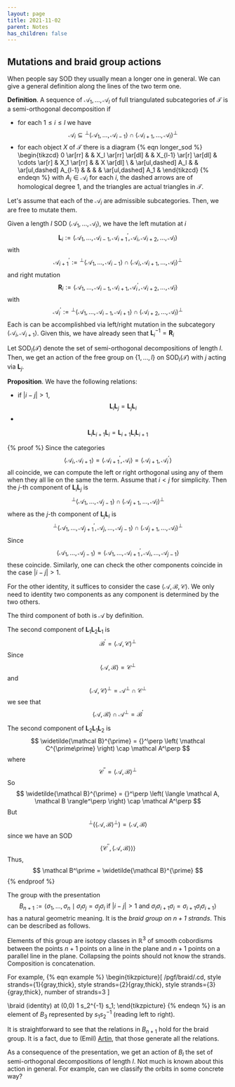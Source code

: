 ```yaml
---
layout: page
title: 2021-11-02
parent: Notes
has_children: false
---
```


## Mutations and braid group actions

When people say SOD they usually mean a longer one in general. 
We can give a general definition along the lines of the two term 
one. 

**Definition**. A sequence of $\mathcal A_1,\ldots,\mathcal A_l$ of 
full triangulated subcategories of $\mathcal T$ is a semi-orthogonal 
decomposition if 
- for each $1 \leq i \leq l$ we have 
$$
    \mathcal A_i \subseteq {}^\perp\langle \mathcal A_1,\ldots,\mathcal A_{i-1} \rangle 
    \cap \langle \mathcal A_{i+1},\ldots,\mathcal A_l \rangle^\perp 
$$
- for each object $X$ of $\mathcal T$ there is a diagram 
{% eqn longer_sod %}
\begin{tikzcd}
 0 \ar[rr] & & X_l \ar[rr] \ar[dl] & & X_{l-1} \ar[r] \ar[dl] & \cdots \ar[r] & X_1 \ar[rr] & & X \ar[dl]  \\
 & \ar[ul,dashed] A_l & & \ar[ul,dashed] A_{l-1} & & & & \ar[ul,dashed] A_1 & 
\end{tikzcd}
{% endeqn %}
with $A_i \in \mathcal A_i$ for each $i$, the dashed arrows are of homological degree $1$, 
and the triangles are actual triangles in $\mathcal T$. 

Let's assume that each of the $\mathcal A_i$ are admissible subcategories. 
Then, we are free to mutate them. 

Given a length $l$ SOD $\langle \mathcal A_1, \ldots, \mathcal A_l \rangle$, we 
have the left mutation at $i$
$$
    \mathbf{L}_i := \langle \mathcal A_1, \ldots, \mathcal A_{i-1}, \mathcal A_{i+1}^\prime, 
    \mathcal A_i, \mathcal A_{i+2}, \ldots, \mathcal A_l \rangle 
$$
with 
$$
    \mathcal A_{i+1}^\prime := {}^\perp\langle \mathcal A_1,\ldots,\mathcal A_{i-1} \rangle 
    \cap \langle \mathcal A_i, \mathcal A_{i+1},\ldots,\mathcal A_l \rangle^\perp 
$$
and right mutation 
$$
    \mathbf{R}_i := \langle \mathcal A_1, \ldots, \mathcal A_{i-1}, \mathcal A_{i+1}, 
    \mathcal A_i^{\prime}, \mathcal A_{i+2}, \ldots, \mathcal A_l \rangle 
$$
with 
$$
    \mathcal A_i^\prime := {}^\perp\langle \mathcal A_1,\ldots,\mathcal A_{i-1},\mathcal A_{i+1} \rangle 
    \cap \langle \mathcal A_{i+2},\ldots,\mathcal A_l \rangle^\perp 
$$
Each is can be accomplishbed via left/right mutation in the subcategory $\langle \mathcal A_i, 
\mathcal A_{i+1} \rangle$. Given this, we have already seen that $\mathbf{L}_i^{-1} 
= \mathbf{R}_i$ 

Let $\operatorname{SOD}_l(\mathcal T)$ denote the set of semi-orthogonal 
decompositions of length $l$. Then, we get an action of the free group on $\{1,\ldots,l\}$ 
on $\operatorname{SOD}_l(\mathcal T)$ with $j$ acting via $\mathbf{L}_j$. 

**Proposition**. We have the following relations: 
- if $|i - j| > 1$, 
$$
    \mathbf{L}_i \mathbf{L}_j = \mathbf{L}_j \mathbf{L}_i 
$$
- 
$$
    \mathbf{L}_i \mathbf{L}_{i+1} \mathbf{L}_i = \mathbf{L}_{i+1}\mathbf{L}_i \mathbf{L}_{i+1}
$$

{% proof %}
Since the categories 
$$
    \langle \mathcal A_i, \mathcal A_{i+1} \rangle = 
    \langle \mathcal A_{i+1}^\prime, \mathcal A_i \rangle = 
    \langle \mathcal A_{i+1}, \mathcal A_i^\prime \rangle 
$$
all coincide, we can compute the left or right orthogonal using 
any of them when they all lie on the same the term. Assume that $i < j$ for simplicity. 
Then the $j$-th component of $\mathbf{L}_i \mathbf{L}_j$ is 
$$
    {}^\perp\langle \mathcal A_1,\ldots,\mathcal A_{j-1} \rangle 
    \cap \langle \mathcal A_{j+1},\ldots,\mathcal A_l \rangle^\perp
$$
where as the $j$-th component of $\mathbf{L}_j \mathbf{L}_i$ is 
$$
    {}^\perp\langle \mathcal A_1,\ldots,\mathcal A_{j+1}^\prime, 
    \mathcal A_j,\ldots,\mathcal A_{j-1} \rangle 
    \cap \langle \mathcal A_{j+1},\ldots,\mathcal A_l \rangle^\perp
$$
Since
$$
    \langle \mathcal A_1,\ldots,\mathcal A_{j-1} \rangle = 
    \langle \mathcal A_1,\ldots,\mathcal A_{i+1}^\prime, 
    \mathcal A_i,\ldots,\mathcal A_{j-1} \rangle 
$$
these coincide. Similarly, one can check the other components coincide in the case 
$|i - j| > 1$. 

For the other identity, it suffices to consider the case $\langle \mathcal A, 
\mathcal B, \mathcal C \rangle$. We only need to identity two components as any 
component is determined by the two others. 

The third component of both is $\mathcal A$ by definition. 

The second component of $\mathbf{L}_1 \mathbf{L}_2 \mathbf{L}_1$ is 
$$
    \mathcal B^\prime = \langle \mathcal A, \mathcal C \rangle^\perp
$$
Since 
$$
    \langle \mathcal A, \mathcal B \rangle = \mathcal C^\perp
$$
and 
$$
    \langle \mathcal A, \mathcal C \rangle^\perp = 
    \mathcal A^\perp \cap \mathcal C^\perp
$$
we see that
$$
    \langle \mathcal A, \mathcal B \rangle \cap \mathcal A^\perp 
    = \mathcal B^\prime 
$$

The second component of $\mathbf{L}_2 \mathbf{L}_1 \mathbf{L}_2$ is 
$$
    \widetilde{\mathcal B}^{\prime} = {}^\perp \left( \mathcal C^{\prime\prime} \right) \cap \mathcal A^\perp 
$$
where 
$$
    \mathcal C^{\prime \prime} = \langle \mathcal A, \mathcal B \rangle^\perp
$$
So
$$
    \widetilde{\mathcal B}^{\prime} = {}^\perp \left( \langle \mathcal A, \mathcal B \rangle^\perp \right) \cap \mathcal A^\perp 
$$
But 
$$
    {}^\perp \left( \langle \mathcal A, \mathcal B \rangle^\perp \right) 
    = \langle \mathcal A, \mathcal B \rangle 
$$
since we have an SOD 
$$
    \langle \mathcal C^{\prime \prime}, \langle \mathcal A, \mathcal B \rangle \rangle \rangle 
$$
Thus, 
$$
    \mathcal B^\prime  = \widetilde{\mathcal B}^{\prime} 
$$
{% endproof %}

The group with the presentation
$$
    B_{n+1} := \langle \sigma_1, \ldots, \sigma_n \mid \sigma_i\sigma_j = \sigma_j\sigma_i \text { if } |i-j| > 1 
    \text{ and } \sigma_i\sigma_{i+1}\sigma_i = \sigma_{i+1}\sigma_i \sigma_{i+1} \rangle 
$$
has a natural geometric meaning. It is the _braid group on $n+1$ strands_. This can be 
described as follows. 

Elements of this group are isotopy classes in $\mathbb{R}^3$ of smooth cobordisms 
between the points $n+1$ points on a line in the plane and 
$n+1$ points on a parallel line in the plane. Collapsing the points should not 
know the strands. Composition is concatenation. 

For example, 
{% eqn example %}
\begin{tikzpicture}[
  /pgf/braid/.cd,
  style strands={1}{gray,thick},
  style strands={2}{gray,thick},
  style strands={3}{gray,thick},
  number of strands=3
  ]

  \braid (identity) at (0,0) 1 s_2^{-1} s_1;
\end{tikzpicture}
{% endeqn %}
is an element of $B_3$ represented by $s_1 s_2^{-1}$ (reading left to right). 

It is straightforward to see that the relations in $B_{n+1}$ hold for the braid group. 
It is a fact, due to (Emil) [Artin](https://www.jstor.org/stable/1969218), 
that those generate all the relations. 

As a consequence of the presentation, we get an action of $B_l$ the set 
of semi-orthogonal decompositions of length $l$. Not much is known about this action 
in general. For example, can we classify the orbits in some concrete way? 